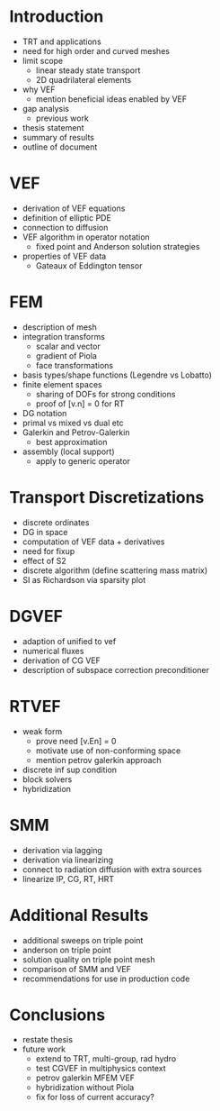 # Introduction 
* TRT and applications
* need for high order and curved meshes  
* limit scope
	* linear steady state transport 
	* 2D quadrilateral elements 
* why VEF 
	* mention beneficial ideas enabled by VEF 
* gap analysis 
	* previous work 
* thesis statement 
* summary of results
* outline of document 

# VEF 
* derivation of VEF equations 
* definition of elliptic PDE 
* connection to diffusion 
* VEF algorithm in operator notation 
	* fixed point and Anderson solution strategies 
* properties of VEF data 
	* Gateaux of Eddington tensor 

# FEM 
* description of mesh 
* integration transforms 
	* scalar and vector 
	* gradient of Piola 
	* face transformations
* basis types/shape functions (Legendre vs Lobatto)
* finite element spaces 
	* sharing of DOFs for strong conditions
	* proof of [v.n] = 0 for RT 
* DG notation 
* primal vs mixed vs dual etc 
* Galerkin and Petrov-Galerkin
	* best approximation 
* assembly (local support) 
	* apply to generic operator

# Transport Discretizations 
* discrete ordinates 
* DG in space 
* computation of VEF data + derivatives 
* need for fixup 
* effect of S2
* discrete algorithm (define scattering mass matrix)
* SI as Richardson via sparsity plot 

# DGVEF 
* adaption of unified to vef 
* numerical fluxes 
* derivation of CG VEF 
* description of subspace correction preconditioner 

# RTVEF 
* weak form 
	* prove need [v.En] = 0 
	* motivate use of non-conforming space 
	* mention petrov galerkin approach 
* discrete inf sup condition 
* block solvers 
* hybridization 

# SMM 
* derivation via lagging 
* derivation via linearizing
* connect to radiation diffusion with extra sources  
* linearize IP, CG, RT, HRT 

# Additional Results 
* additional sweeps on triple point 
* anderson on triple point 
* solution quality on triple point mesh 
* comparison of SMM and VEF 
* recommendations for use in production code 

# Conclusions 
* restate thesis 
* future work 
	* extend to TRT, multi-group, rad hydro 
	* test CGVEF in multiphysics context 
	* petrov galerkin MFEM VEF 
	* hybridization without Piola 
	* fix for loss of current accuracy? 